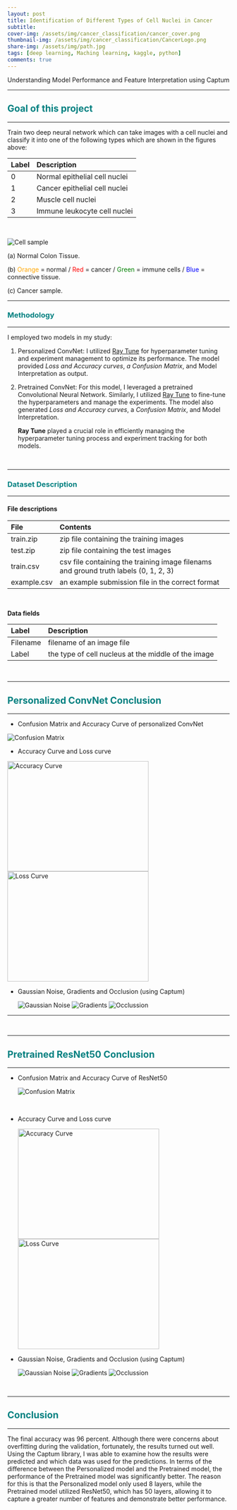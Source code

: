 ```yaml
---
layout: post
title: Identification of Different Types of Cell Nuclei in Cancer
subtitle:
cover-img: /assets/img/cancer_classification/cancer_cover.png
thumbnail-img: /assets/img/cancer_classification/CancerLogo.png
share-img: /assets/img/path.jpg
tags: [deep learning, Maching learning, kaggle, python]
comments: true
---
```


Understanding Model Performance and Feature Interpretation using Captum

---

## <Text style="color:#008080">Goal of this project</Text>

---

Train two deep neural network which can take images with a cell nuclei and classify it into one of the following types which are shown in the figures above:

| Label | Description                   |
| :---- | :---------------------------- |
| 0     | Normal epithelial cell nuclei |
| 1     | Cancer epithelial cell nuclei |
| 2     | Muscle cell nuclei            |
| 3     | Immune leukocyte cell nuclei  |

<br>

![Cell sample](../assets/img/cancer_classification/cell_pic.png)

(a) Normal Colon Tissue.

(b) <Text style="color:orange">Orange</Text> = normal / <Text style="color:red">Red</Text> = cancer / <Text style="color:green">Green</Text> = immune cells / <Text style="color:blue">Blue</Text> = connective tissue.

(c) Cancer sample.

---

### <Text style="color:#008080">Methodology</Text>

---

I employed two models in my study:

1. Personalized ConvNet: I utilized <u>Ray Tune</u> for hyperparameter tuning and experiment management to optimize its performance. The model provided _Loss and Accuracy curves_, _a Confusion Matrix_, and Model Interpretation as output.
2. Pretrained ConvNet: For this model, I leveraged a pretrained Convolutional Neural Network. Similarly, I utilized <u>Ray Tune</u> to fine-tune the hyperparameters and manage the experiments. The model also generated _Loss and Accuracy curves_, a _Confusion Matrix_, and Model Interpretation.

   **Ray Tune** played a crucial role in efficiently managing the hyperparameter tuning process and experiment tracking for both models.

<br>

---

### <Text style="color:#008080">Dataset Description</Text>

---

#### **File descriptions**

| File        | Contents                                                                             |
| :---------- | :----------------------------------------------------------------------------------- |
| train.zip   | zip file containing the training images                                              |
| test.zip    | zip file containing the test images                                                  |
| train.csv   | csv file containing the training image filenams and ground truth labels (0, 1, 2, 3) |
| example.csv | an example submission file in the correct format                                     |

<br>

**Data fields**

| Label    | Description                                         |
| :------- | :-------------------------------------------------- |
| Filename | filename of an image file                           |
| Label    | the type of cell nucleus at the middle of the image |

<br>

---

## <Text style="color:#008080"> Personalized ConvNet Conclusion</Text>

---

- Confusion Matrix and Accuracy Curve of personalized ConvNet

<img src="../assets/img/cancer_classification/personal/matrix.png" alt="Confusion Matrix">

<br>

- Accuracy Curve and Loss curve

<img src="../assets/img/cancer_classification/personal/accuracyCurve.png" alt="Accuracy Curve" width="320" height="250">
<img src="../assets/img/cancer_classification/personal/lossCurve.png" alt="Loss Curve" width="320" height="250">

- Gaussian Noise, Gradients and Occlusion (using Captum)

  <img src="../assets/img/cancer_classification/personal/gn.png" alt="Gaussian Noise">

  <img src="../assets/img/cancer_classification/personal/gradi.png" alt="Gradients">

  <img src="../assets/img/cancer_classification/personal/occ.png" alt="Occlussion">

---

<br>

---

## <Text style="color:#008080"> Pretrained ResNet50 Conclusion</Text>

---

- Confusion Matrix and Accuracy Curve of ResNet50

  <img src="../assets/img/cancer_classification/conv50/matrix.png" alt="Confusion Matrix">

<br>

- Accuracy Curve and Loss curve

  <img src="../assets/img/cancer_classification/conv50/accuracyCurve.png" alt="Accuracy Curve" width="320" height="250">
  <img src="../assets/img/cancer_classification/conv50/lossCurve.png" alt="Loss Curve" width="320" height="250">

- Gaussian Noise, Gradients and Occlusion (using Captum)

  <img src="../assets/img/cancer_classification/conv50/gn.png" alt="Gaussian Noise">

  <img src="../assets/img/cancer_classification/conv50/gradi.png" alt="Gradients">

  <img src="../assets/img/cancer_classification/conv50/occ.png" alt="Occlussion">

<br>

---

## <Text style="color:#008080"> Conclusion</Text>

---

The final accuracy was 96 percent. Although there were concerns about overfitting during the validation, fortunately, the results turned out well. Using the Captum library, I was able to examine how the results were predicted and which data was used for the predictions. In terms of the difference between the Personalized model and the Pretrained model, the performance of the Pretrained model was significantly better. The reason for this is that the Personalized model only used 8 layers, while the Pretrained model utilized ResNet50, which has 50 layers, allowing it to capture a greater number of features and demonstrate better performance.
